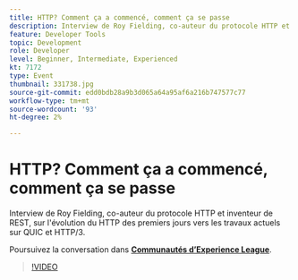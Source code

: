 ```yaml
---
title: HTTP? Comment ça a commencé, comment ça se passe
description: Interview de Roy Fielding, co-auteur du protocole HTTP et inventeur de REST, sur l'évolution du HTTP des premiers jours vers les travaux actuels sur QUIC et HTTP/3. Cette session a été diffusée dans le cadre d’un événement de contenu Adobe Developers Live.
feature: Developer Tools
topic: Development
role: Developer
level: Beginner, Intermediate, Experienced
kt: 7172
type: Event
thumbnail: 331738.jpg
source-git-commit: edd0bdb28a9b3d065a64a95af6a216b747577c77
workflow-type: tm+mt
source-wordcount: '93'
ht-degree: 2%

---
```



# HTTP? Comment ça a commencé, comment ça se passe

Interview de Roy Fielding, co-auteur du protocole HTTP et inventeur de REST, sur l&#39;évolution du HTTP des premiers jours vers les travaux actuels sur QUIC et HTTP/3.

Poursuivez la conversation dans **[Communautés d’Experience League](http://adobe.ly/36Yd3v6)**.

>[!VIDEO](https://video.tv.adobe.com/v/331738/?quality=12&learn=on&hidetitle=true)
